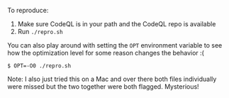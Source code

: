 To reproduce:

1. Make sure CodeQL is in your path and the CodeQL repo is available
2. Run `./repro.sh`

You can also play around with setting the `OPT` environment variable to see how the optimization level for some reason changes the behavior :(

```
$ OPT=-O0 ./repro.sh
```

Note: I also just tried this on a Mac and over there both files individually were missed but the two together were both flagged. Mysterious!

